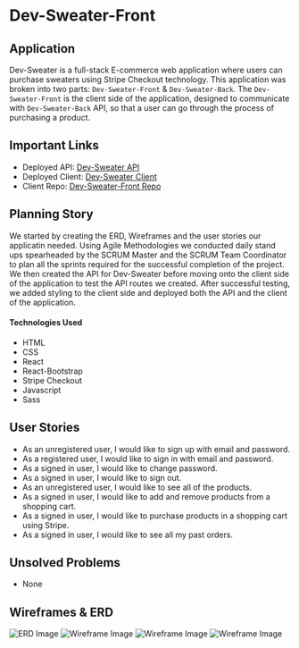 # Dev-Sweater-Front

## Application

Dev-Sweater is a full-stack E-commerce web application where users can purchase sweaters using Stripe Checkout technology. This application was broken into two parts: `Dev-Sweater-Front` & `Dev-Sweater-Back`. The `Dev-Sweater-Front` is the client side of the application, designed to communicate with `Dev-Sweater-Back` API, so that a user can go through the process of purchasing a product.

## Important Links

- Deployed API: [Dev-Sweater API](https://dev-sweater-api.herokuapp.com/)
- Deployed Client: [Dev-Sweater Client](https://miriam-ogbamichael.github.io/Dev-Sweater-Front/)
- Client Repo: [Dev-Sweater-Front Repo](https://github.com/miriam-ogbamichael/Dev-Sweater-Front)

## Planning Story

We started by creating the ERD, Wireframes and the user stories our applicatin needed. Using Agile Methodologies we conducted daily stand ups spearheaded by the SCRUM Master and the SCRUM Team Coordinator to plan all the sprints required for the successful completion of the project. We then created the API for Dev-Sweater before moving onto the client side of the application to test the API routes we created. After successful testing, we added styling to the client side and deployed both the API and the client of the application.

#### Technologies Used

- HTML
- CSS
- React
- React-Bootstrap
- Stripe Checkout
- Javascript
- Sass

## User Stories

- As an unregistered user, I would like to sign up with email and password.
- As a registered user, I would like to sign in with email and password.
- As a signed in user, I would like to change password.
- As a signed in user, I would like to sign out.
- As an unregistered user, I would like to see all of the products.
- As a signed in user, I would like to add and remove products from a shopping cart.
- As a signed in user, I would like to purchase products in a shopping cart using Stripe.
- As a signed in user, I would like to see all my past orders.

## Unsolved Problems
- None

## Wireframes & ERD

![ERD Image](https://i.imgur.com/mfYeJhK.png)
![Wireframe Image](https://i.imgur.com/iICfULh.png)
![Wireframe Image](https://i.imgur.com/UPGK6Z5.png)
![Wireframe Image](https://i.imgur.com/Vso6LJJ.png)

